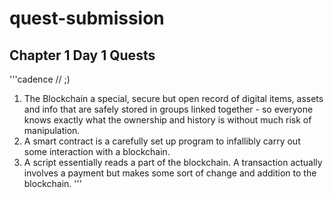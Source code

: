 # quest-submission

## Chapter 1 Day 1 Quests

'''cadence // ;)
1. The Blockchain a special, secure but open record of digital items, assets and info that are safely stored in groups linked together - so everyone knows exactly what the ownership and history is without much risk of manipulation.
2. A smart contract is a carefully set up program to infallibly carry out some interaction with a blockchain.
3. A script essentially reads a part of the blockchain. A transaction actually involves a payment but makes some sort of change and addition to the blockchain. 
'''
